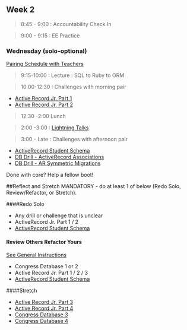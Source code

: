 ## Week 2

> 8:45 - 9:00 : Accountability Check In

> 9:00 - 9:15 : EE Practice

### Wednesday (solo-optional)

[Pairing Schedule with Teachers](https://docs.google.com/a/devbootcamp.com/spreadsheet/ccc?key=0AozpO5yzg9E6dEdEWVhhME8yeVYzd1V4am9qMTVjX2c&usp=drive_web#gid=0)

> 9:15-10:00 : Lecture : SQL to Ruby to ORM

> 10:00-12:30 : Challenges with morning pair

* [Active Record Jr. Part 1](https://github.com/sea-lions-2014/activerecord-jr-1-a-basic-orm-challenge)
* [Active Record Jr. Part 2](https://github.com/sea-lions-2014/activerecord-jr-2-sql-be-gone-challenge)

> 12:30 -2:00 Lunch

> 2:00 -3:00 : [Lightning Talks](../lightning.md)

> 3:00 - Late : Challenges with afternoon pair

* [ActiveRecord Student Schema](https://github.com/sea-lions-2014/db-drill-ar-student-schema-challenge)
* [DB Drill - ActiveRecord Associations]()
* [DB Drill - AR Symmetric Migrations]()

Done with core? Help a fellow boot!


##Reflect and Stretch
MANDATORY - do at least 1 of below (Redo Solo, Review/Refactor, or Stretch).

####Redo Solo
* Any drill or challenge that is unclear
* ActiveRecord Jr. Part 1 / 2
* [ActiveRecord Student Schema](https://github.com/sea-lions-2014/db-drill-ar-student-schema-challenge)

#### Review Others Refactor Yours

[See General Instructions](https://github.com/sea-lions-2014/review-others-refactor-yours-challenge)

* Congress Database 1 or 2
* Active Record Jr. Part 1 / 2 / 3
* [ActiveRecord Student Schema](https://github.com/sea-lions-2014/db-drill-ar-student-schema-challenge)

####Stretch

* [Active Record Jr. Part 3](https://github.com/sea-lions-2014/activerecord-jr-3-pragmatism-challenge)
* [Active Record Jr. Part 4](https://github.com/sea-lions-2014/activerecord-jr-4-metaprogramming-challenge)
* [Congress Database 3]()
* [Congress Database 4]()